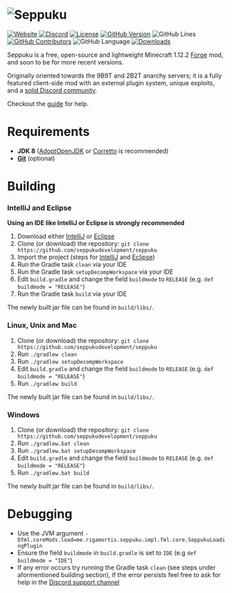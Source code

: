 # ![Seppuku](res/seppuku_full.png)

[![Website](https://img.shields.io/website?down_color=lightgrey&down_message=offline&up_color=darkgreen&up_message=online&url=https%3A%2F%2Fseppuku.pw%2F)](https://seppuku.pw)
[![Discord](https://img.shields.io/discord/579516739092480000?color=lightblue)](https://discord.gg/kfqVQPpmCx)
[![License](https://img.shields.io/github/license/seppukudevelopment/seppuku)](https://github.com/seppukudevelopment/seppuku/blob/master/LICENSE)
[![GitHub Version](https://img.shields.io/github/v/release/seppukudevelopment/seppuku)](https://github.com/seppukudevelopment/seppuku/releases/latest)
![GitHub Lines](https://img.shields.io/tokei/lines/github/seppukudevelopment/seppuku)
[![GitHub Contributors](https://img.shields.io/github/contributors/seppukudevelopment/seppuku?color=lightgrey)](https://github.com/seppukudevelopment/seppuku/graphs/contributors)
![GitHub Language](https://img.shields.io/github/languages/top/seppukudevelopment/seppuku?color=9900ee)
[![Downloads](https://img.shields.io/github/downloads/seppukudevelopment/seppuku/total?color=9900ee)](https://github.com/seppukudevelopment/seppuku/releases/latest)

Seppuku is a free, open-source and lightweight Minecraft 1.12.2 [Forge](https://files.minecraftforge.net/) mod, and soon to be for more recent versions.

Originally oriented towards the 9B9T and 2B2T anarchy servers; it is a fully featured client-side mod with an external plugin system, unique exploits, and a [solid Discord community](https://discord.gg/kfqVQPpmCx).

Checkout the [guide](https://seppuku.pw/guide.html) for help.

# Requirements
- **JDK 8** ([AdoptOpenJDK](https://adoptopenjdk.net/) or [Corretto](https://aws.amazon.com/corretto/) is recommended)
- **[Git](https://git-scm.com)** (optional)

# Building

### IntelliJ and Eclipse
**Using an IDE like IntelliJ or Eclipse is strongly recommended**
1. Download either [IntelliJ](https://www.jetbrains.com/idea/) or [Eclipse](https://www.eclipse.org/)
2. Clone (or download) the repository: `git clone https://github.com/seppukudevelopment/seppuku`
3. Import the project (steps for [IntelliJ](https://www.jetbrains.com/help/idea/gradle.html#gradle_import_project_start) and [Eclipse](https://stackoverflow.com/questions/10722773/import-existing-gradle-git-project-into-eclipse))
4. Run the Gradle task `clean` via your IDE
5. Run the Gradle task `setupDecompWorkspace` via your IDE
6. Edit `build.gradle` and change the field `buildmode` to `RELEASE` (e.g. `def buildmode = "RELEASE"`)
7. Run the Gradle task `build` via your IDE

The newly built jar file can be found in `build/libs/`.

### Linux, Unix and Mac
1. Clone (or download) the repository: `git clone https://github.com/seppukudevelopment/seppuku`
2. Run `./gradlew clean`
3. Run `./gradlew setupDecompWorkspace`
4. Edit `build.gradle` and change the field `buildmode` to `RELEASE` (e.g. `def buildmode = "RELEASE"`)
5. Run `./gradlew build`

The newly built jar file can be found in `build/libs/`.

### Windows
1. Clone (or download) the repository: `git clone https://github.com/seppukudevelopment/seppuku`
2. Run `./gradlew.bat clean`
3. Run `./gradlew.bat setupDecompWorkspace`
4. Edit `build.gradle` and change the field `buildmode` to `RELEASE` (e.g. `def buildmode = "RELEASE"`)
5. Run `./gradlew.bat build`

The newly built jar file can be found in `build/libs/`.

# Debugging
- Use the JVM argument `-Dfml.coreMods.load=me.rigamortis.seppuku.impl.fml.core.SeppukuLoadingPlugin`
- Ensure the field `buildmode` in `build.gradle` is set to `IDE` (e.g `def buildmode = "IDE"`)
- If any error occurs try running the Gradle task `clean` (see steps under aformentioned building section), if the error persists feel free to ask for help in the [Discord support channel](https://discord.gg/tTu72JEQUm)
